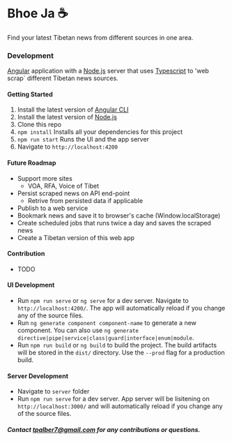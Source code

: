 # Bhoe Ja ☕️

Find your latest Tibetan news from different sources in one area.

### Development

[Angular](https://angular.io/start) application with a [Node.js](https://nodejs.org/en/) server that uses [Typescript](https://www.typescriptlang.org/) to 'web scrap` different Tibetan news sources.

#### Getting Started

1. Install the latest version of [Angular CLI](https://cli.angular.io/)
2. Install the latest version of [Node.js](https://nodejs.org/en/)
3. Clone this repo
4. `npm install` Installs all your dependencies for this project
5. `npm run start` Runs the UI and the app server
6. Navigate to `http://localhost:4200`

#### Future Roadmap

- Support more sites
  - VOA, RFA, Voice of Tibet
- Persist scraped news on API end-point
  - Retrive from persisted data if applicable
- Publish to a web service
- Bookmark news and save it to browser's cache (Window.localStorage)
- Create scheduled jobs that runs twice a day and saves the scraped news
- Create a Tibetan version of this web app

#### Contribution

- TODO

#### UI Development

- Run `npm run serve` or `ng serve` for a dev server. Navigate to `http://localhost:4200/`. The app will automatically reload if you change any of the source files.
- Run `ng generate component component-name` to generate a new component. You can also use `ng generate directive|pipe|service|class|guard|interface|enum|module`.
- Run `npm run build` or `ng build` to build the project. The build artifacts will be stored in the `dist/` directory. Use the `--prod` flag for a production build.

#### Server Development

- Navigate to `server` folder
- Run `npm run serve` for a dev server. App server will be lisitening on `http://localhost:3000/` and will automatically reload if you change any of the source files.

##### Contact tpalber7@gmail.com for any contributions or questions.
